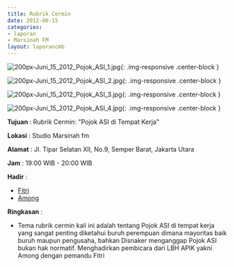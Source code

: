 ```yaml
---
title: Rubrik Cermin
date: 2012-06-15
categories:
- laporan
- Marsinah FM
layout: laporancmb
---
```



![200px-Juni_15_2012_Pojok_ASI_1.jpg](/uploads/200px-Juni_15_2012_Pojok_ASI_1.jpg){: .img-responsive .center-block }

![200px-Juni_15_2012_Pojok_ASI_2.jpg](/uploads/200px-Juni_15_2012_Pojok_ASI_2.jpg){: .img-responsive .center-block }

![200px-Juni_15_2012_Pojok_ASI_3.jpg](/uploads/200px-Juni_15_2012_Pojok_ASI_3.jpg){: .img-responsive .center-block }

![200px-Juni_15_2012_Pojok_ASI_4.jpg](/uploads/200px-Juni_15_2012_Pojok_ASI_4.jpg){: .img-responsive .center-block }


**Tujuan** : Rubrik Cermin: "Pojok ASI di Tempat Kerja"

**Lokasi** : Studio Marsinah fm

**Alamat** : Jl. Tipar Selatan XII, No.9, Semper Barat, Jakarta Utara

**Jam** : 19:00 WIB - 20:00 WIB

**Hadir** : 
* [Fitri](http://wiki.ciptamedia.org/wiki/Fitri)
* [Among](http://wiki.ciptamedia.org/wiki/Among)

**Ringkasan** : 
* Tema rubrik cermin kali ini adalah tentang Pojok ASI di tempat kerja yang sangat penting diketahui buruh perempuan dimana mayoritas baik buruh maupun pengusaha, bahkan Disnaker menganggap Pojok ASI bukan hak normatif. Menghadirkan pembicara dari LBH APIK yakni Among dengan pemandu Fitri
